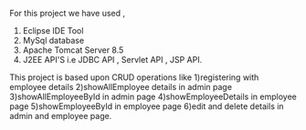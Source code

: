 For this project we have used ,
1) Eclipse IDE Tool
2) MySql database
3) Apache Tomcat Server 8.5
4) J2EE API'S i.e JDBC API , Servlet API , JSP API.

This project is based upon CRUD operations like 
1)registering with employee details 
2)showAllEmployee details in admin page
3)showAllEmployeeById in admin page
4)showEmployeeDetails in employee page
5)showEmployeeById in employee page
6)edit and delete details in admin and employee page.

